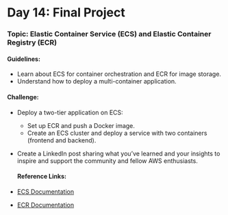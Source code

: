 # **Day 14: Final Project**
### Topic: Elastic Container Service (ECS) and Elastic Container Registry (ECR)
#### Guidelines:
- Learn about ECS for container orchestration and ECR for image storage.
- Understand how to deploy a multi-container application.

#### Challenge:
- Deploy a two-tier application on ECS:
  - Set up ECR and push a Docker image.
  - Create an ECS cluster and deploy a service with two containers (frontend and backend).
- Create a LinkedIn post sharing what you’ve learned and your insights to inspire and support the community and fellow AWS enthusiasts.

  #### Reference Links:
- [ECS Documentation](https://docs.aws.amazon.com/ecs/)
- [ECR Documentation](https://docs.aws.amazon.com/ecr/)
